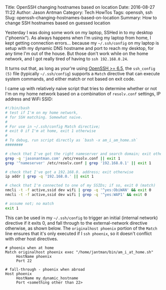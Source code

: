 Title: OpenSSH changing hostnames based on location
Date: 2016-08-27 11:22
Author: Jason Antman
Category: Tech HowTos
Tags: openssh, ssh
Slug: openssh-changing-hostnames-based-on-location
Summary: How to change SSH hostnames based on guessed location

Yesterday I was doing some work on my laptop, SSHed in to my desktop ("phoenix"). As
always happens when I'm using my laptop from home, I kept getting connection errors...
because my ``~/.ssh/config`` on my laptop is setup with my dynamic DNS hostname and port
to reach my desktop, for any time I'm out of the house. But those don't work while
on the home network, and I got really tired of having to ``ssh 192.168.0.24``.

It turns out that, as long as your're using [OpenSSH >= 6.5](http://www.openssh.com/txt/release-6.5),
the ``ssh_config (5)`` file (typically ``~/.ssh/config``) supports a ``Match`` directive
that can execute system commands, and either match or not based on exit code.

I came up with relatively naive script that tries to determine whether or not I'm on my
home network based on a combination of ``resolv.conf`` settings, IP address and WiFi
SSID:

```bash
#!/bin/bash
# test if I'm on my home network,
# for SSH matching. Somewhat naive.
#
# For use in ~/.ssh/config Match directive;
# exit 0 if I'm at home, exit 1 otherwise
#
# To debug, run script directly as `bash -x am_i_am_home.sh`
########

# check that I've got the right nameserver and search domain; exit otherwise
grep -q 'jasonantman.com' /etc/resolv.conf || exit 1
grep '^nameserver' /etc/resolv.conf | grep '192.168.0.1' || exit 1

# check that I've got a 192.168.0. address; exit otherwise
ip addr | grep -q '192.168.0.' || exit 1

# check that I'm connected to one of my SSIDs; if so, exit 0 (match)
nmcli -t -f active,ssid dev wifi | grep -q '^yes:ObiWAN' && exit 0
nmcli -t -f active,ssid dev wifi | grep -q '^yes:WAP1' && exit 0

# assume not; no match
exit 1

```

This can be used in my ``~/.ssh/config`` to trigger an initial (internal network)
directive if it exits 0, and fall through to the external-network directive otherwise,
as shown below. The ``originalhost phoenix`` portion of the ``Match`` line ensures
that it's only executed if I ``ssh phoenix``, so it doesn't conflict with other
host directives.

```
# phoenix when at home
Match originalhost phoenix exec "/home/jantman/bin/am_i_at_home.sh"
     HostName phoenix
     Port 22

# fall-through - phoenix when abroad
Host phoenix
     HostName my_dynamic_hostname
     Port <something other than 22>
```
